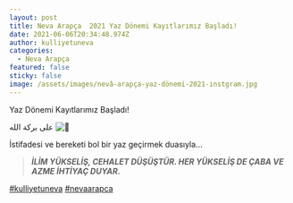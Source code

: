 ```yaml
---
layout: post
title: Neva Arapça  2021 Yaz Dönemi Kayıtlarımız Başladı!
date: 2021-06-06T20:34:48.974Z
author: kulliyetuneva
categories:
  - Neva Arapça
featured: false
sticky: false
image: /assets/images/nevâ-arapça-yaz-dönemi-2021-i̇nstgram.jpg
---
```

<!--StartFragment-->

Yaz Dönemi Kayıtlarımız Başladı!

على بركة الله ![🌿](https://static.xx.fbcdn.net/images/emoji.php/v9/t1e/1/16/1f33f.png)

İstifadesi ve bereketi bol bir yaz geçirmek duasıyla...

> ***İLİM YÜKSELİŞ, CEHALET DÜŞÜŞTÜR. HER YÜKSELİŞ DE ÇABA VE AZME İHTİYAÇ DUYAR.***

[\#kulliyetuneva](https://www.facebook.com/hashtag/kulliyetuneva?__eep__=6&__cft__[0]=AZVM6VVI7H8IlJ_CdlPYvDfcUg58JuHms1DMBwB6Qwv4IKlczfBVcOYFlKCbKJNwZ-WiuIcE6Z7lShXedHIHGOfkBKSItPEFWZOYonO5vs46q-CHc5dolNIyt1OX-H8vGPw&__tn__=*NK-R) [\#nevaarapca](https://www.facebook.com/hashtag/nevaarapca?__eep__=6&__cft__[0]=AZVM6VVI7H8IlJ_CdlPYvDfcUg58JuHms1DMBwB6Qwv4IKlczfBVcOYFlKCbKJNwZ-WiuIcE6Z7lShXedHIHGOfkBKSItPEFWZOYonO5vs46q-CHc5dolNIyt1OX-H8vGPw&__tn__=*NK-R)

<!--EndFragment-->